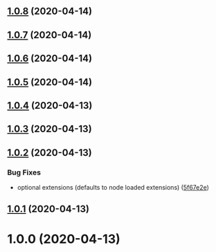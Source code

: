 ## [1.0.8](https://github.com/sprucelabsai/path-resolver/compare/v1.0.7...v1.0.8) (2020-04-14)

## [1.0.7](https://github.com/sprucelabsai/path-resolver/compare/v1.0.6...v1.0.7) (2020-04-14)

## [1.0.6](https://github.com/sprucelabsai/path-resolver/compare/v1.0.5...v1.0.6) (2020-04-14)

## [1.0.5](https://github.com/sprucelabsai/path-resolver/compare/v1.0.4...v1.0.5) (2020-04-14)

## [1.0.4](https://github.com/sprucelabsai/path-resolver/compare/v1.0.3...v1.0.4) (2020-04-13)

## [1.0.3](https://github.com/sprucelabsai/path-resolver/compare/v1.0.2...v1.0.3) (2020-04-13)

## [1.0.2](https://github.com/sprucelabsai/path-resolver/compare/v1.0.1...v1.0.2) (2020-04-13)


### Bug Fixes

* optional extensions (defaults to node loaded extensions) ([5f67e2e](https://github.com/sprucelabsai/path-resolver/commit/5f67e2e))

## [1.0.1](https://github.com/sprucelabsai/path-resolver/compare/v1.0.0...v1.0.1) (2020-04-13)

# 1.0.0 (2020-04-13)

